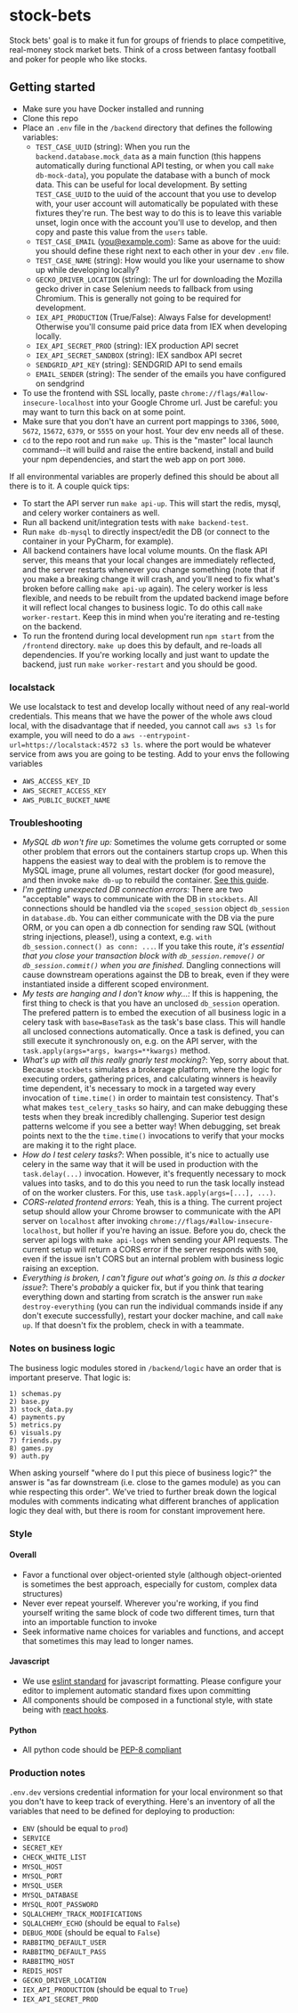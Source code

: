 # stock-bets
Stock bets' goal is to make it fun for groups of friends to place competitive, real-money stock market bets. Think of a cross between fantasy football and poker for people who like stocks.

## Getting started
* Make sure you have Docker installed and running
* Clone this repo
* Place an `.env` file in the `/backend` directory that defines the following variables:
  - `TEST_CASE_UUID` (string): When you run the `backend.database.mock_data` as a main function (this happens automatically during functional API testing, or when you call `make db-mock-data`), you populate the database with a bunch of mock data. This can be useful for local development. By setting `TEST_CASE_UUID` to the uuid of the account that you use to develop with, your user account will automatically be populated with these fixtures they're run. The best way to do this is to leave this variable unset, login once with the account you'll use to develop, and then copy and paste this value from the `users` table. 
  - `TEST_CASE_EMAIL` (you@example.com): Same as above for the uuid: you should define these right next to each other in your dev `.env` file.  
  - `TEST_CASE_NAME` (string): How would you like your username to show up while developing locally?
  - `GECKO_DRIVER_LOCATION` (string): The url for downloading the Mozilla gecko driver in case Selenium needs to fallback from using Chromium. This is generally not going to be required for development.
  - `IEX_API_PRODUCTION` (True/False): Always False for development! Otherwise you'll consume paid price data from IEX when developing locally.
  - `IEX_API_SECRET_PROD` (string): IEX production API secret
  - `IEX_API_SECRET_SANDBOX` (string): IEX sandbox API secret
  - `SENDGRID_API_KEY` (string): SENDGRID API to send emails 
  - `EMAIL_SENDER` (string): The sender of the emails you have configured on sendgrind 
* To use the frontend with SSL locally, paste `chrome://flags/#allow-insecure-localhost` into your Google Chrome url. Just be careful: you may want to turn this back on at some point.
* Make sure that you don't have an current port mappings to `3306`, `5000`, `5672`, `15672`, `6379`, or `5555` on your host. Your dev env needs all of these. 
* `cd` to the repo root and run `make up`. This is the "master" local launch command--it will build and raise the entire backend, install and build your npm dependencies, and start the web app on port `3000`. 

If all environmental variables are properly defined this should be about all there is to it. A couple quick tips:
* To start the API server run `make api-up`. This will start the redis, mysql, and celery worker containers as well.
* Run all backend unit/integration tests with `make backend-test`. 
* Run `make db-mysql` to directly inspect/edit the DB (or connect to the container in your PyCharm, for example). 
* All backend containers have local volume mounts. On the flask API server, this means that your local changes are immediately reflected, and the server restarts whenever you change something (note that if you make a breaking change it will crash, and you'll need to fix what's broken before calling `make api-up` again). The celery worker is less flexible, and needs to be rebuilt from the updated backend image before it will reflect local changes to business logic. To do othis call `make worker-restart`. Keep this in mind when you're iterating and re-testing on the backend. 
* To run the frontend during local development run `npm start` from the `/frontend` directory. `make up` does this by default, and re-loads all dependencies. If you're working locally and just want to update the backend, just run `make worker-restart` and you should be good. 

### localstack
We use localstack to test and develop locally without need of any real-world credentials. This means that we have the power 
of the whole aws cloud local, with the disadvantage that if needed, you cannot call `aws s3 ls` for example, you will need 
to do a `aws --entrypoint-url=https://localstack:4572 s3 ls`. where the port would be whatever service from aws you are going 
to be testing. Add to your envs the following variables
  - `AWS_ACCESS_KEY_ID`
  - `AWS_SECRET_ACCESS_KEY`
  - `AWS_PUBLIC_BUCKET_NAME` 


### Troubleshooting
* _MySQL db won't fire up:_ 
Sometimes the volume gets corrupted or some other problem that errors out the containers startup crops up. When this happens the easiest way to deal with the problem is to remove the MySQL image, prune all volumes, restart docker (for good measure), and then invoke `make db-up` to rebuild the container. [See this guide](https://github.com/Radu-Raicea/Dockerized-Flask/wiki/%5BDocker%5D-Remove-all-Docker-volumes-to-delete-the-database).
* _I'm getting unexpected DB connection errors:_ There are two "acceptable" ways to communicate with the DB in `stockbets`. All connections should be handled via the `scoped_session` object `db_session` in `database.db`. You can either communicate with the DB via the pure ORM, or you can open a db connection for sending raw SQL (without string injections, please!), using a context, e.g. `with db_session.connect() as conn: ...`. If you take this route, _it's essential that you close your transaction block with `db_session.remove()` or `db_session.commit()` when you are finished_. Dangling connections will cause downstream operations against the DB to break, even if they were instantiated inside a different scoped environment. 
* _My tests are hanging and I don't know why...:_ If this is happening, the first thing to check is that you have an unclosed `db_session` operation. The prefered pattern is to embed the execution of all business logic in a celery task with `base=BaseTask` as the task's base class. This will handle all unclosed connections automatically. Once a task is defined, you can still execute it synchronously on, e.g. on the API server, with the `task.apply(args=*args, kwargs=**kwargs)` method. 
* _What's up with all this really gnarly test mocking?_: Yep, sorry about that. Because `stockbets` simulates a brokerage platform, where the logic for executing orders, gathering prices, and calculating winners is heavily time dependent, it's necessary to mock in a targeted way every invocation of `time.time()` in order to maintain test consistency. That's what makes `test_celery_tasks` so hairy, and can make debugging these tests when they break incredibly challenging. Superior test design patterns welcome if you see a better way! When debugging, set break points next to the the `time.time()` invocations to verify that your mocks are making it to the right place. 
* _How do I test celery tasks?_: When possible, it's nice to actually use celery in the same way that it will be used in production with the `task.delay(...)` invocation. However, it's frequently necessary to mock values into tasks, and to do this you need to run the task locally instead of on the worker clusters. For this, use `task.apply(args=[...], ...)`. 
* _CORS-related frontend errors_: Yeah, this is a thing. The current project setup should allow your Chrome browser to communicate with the API server on `localhost` after invoking `chrome://flags/#allow-insecure-localhost`, but holler if you're having an issue. Before you do, check the server api logs with `make api-logs` when sending your API requests. The current setup will return a CORS error if the server responds with `500`, even if the issue isn't CORS but an internal problem with  business logic raising an exception.
* _Everything is broken, I can't figure out what's going on. Is this a docker issue?_: There's _probably_ a quicker fix, but if you think that tearing everything down and starting from scratch is the answer run `make destroy-everything` (you can run the individual commands inside if any don't execute successfully), restart your docker machine, and call `make up`. If that doesn't fix the problem, check in with a teammate. 

### Notes on business logic
The business logic modules stored in `/backend/logic` have an order that is important preserve. That logic is: 
```
1) schemas.py
2) base.py
3) stock_data.py
4) payments.py
5) metrics.py
6) visuals.py
7) friends.py
8) games.py
9) auth.py
```

When asking yourself "where do I put this piece of business logic?" the answer is "as far downstream (i.e. close to the games module) as you can whie respecting this order". We've tried to further break down the logical modules with comments indicating what different branches of application logic they deal with, but there is room for constant improvement here. 

### Style
#### Overall
* Favor a functional over object-oriented style (although object-oriented is sometimes the best approach, especially for custom, complex data structures)
* Never ever repeat yourself. Wherever you're working, if you find yourself writing the same block of code two different times, turn that into an importable function to invoke
* Seek informative name choices for variables and functions, and accept that sometimes this may lead to longer names. 

#### Javascript
* We use [eslint standard](https://standardjs.com/) for javascript formatting. Please configure your editor to implement automatic standard fixes upon committing
* All components should be composed in a functional style, with state being with [react hooks](https://reactjs.org/docs/hooks-intro.html). 

#### Python
* All python code should be [PEP-8 compliant](https://www.python.org/dev/peps/pep-0008/)

### Production notes
`.env.dev` versions credential information for your local environment so that you don't have to keep track of everything. Here's an inventory of all the variables that need to be defined for deploying to production:
* `ENV` (should be equal to `prod`) 
* `SERVICE`
* `SECRET_KEY`
* `CHECK_WHITE_LIST`
* `MYSQL_HOST`
* `MYSQL_PORT`
* `MYSQL_USER`
* `MYSQL_DATABASE`
* `MYSQL_ROOT_PASSWORD`
* `SQLALCHEMY_TRACK_MODIFICATIONS`
* `SQLALCHEMY_ECHO` (should be equal to `False`)
* `DEBUG_MODE` (should be equal to `False`)
* `RABBITMQ_DEFAULT_USER`
* `RABBITMQ_DEFAULT_PASS`
* `RABBITMQ_HOST`
* `REDIS_HOST`
* `GECKO_DRIVER_LOCATION`
* `IEX_API_PRODUCTION` (should be equal to `True`)
* `IEX_API_SECRET_PROD`
